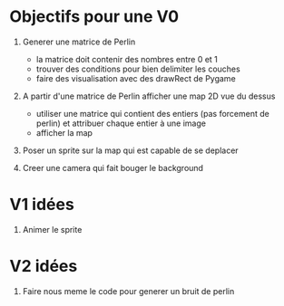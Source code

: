 Objectifs pour une V0
======================

1. Generer une matrice de Perlin
    - la matrice doit contenir des nombres entre 0 et 1
    - trouver des conditions pour bien delimiter les couches
    - faire des visualisation avec des drawRect de Pygame

2. A partir d'une matrice de Perlin afficher une map 2D vue du dessus
    - utiliser une matrice qui contient des entiers (pas forcement de perlin) et attribuer chaque entier à une image
    - afficher la map

3. Poser un sprite sur la map qui est capable de se deplacer

4. Creer une camera qui fait bouger le background




V1 idées
=========
1. Animer le sprite


V2 idées
========

1. Faire nous meme le code pour generer un bruit de perlin
